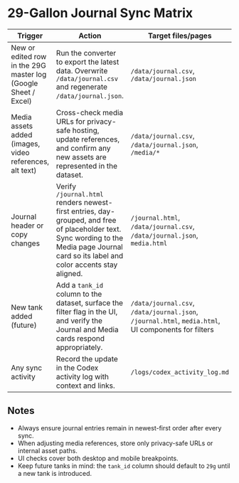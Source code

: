 # 29-Gallon Journal Sync Matrix

| Trigger | Action | Target files/pages |
| --- | --- | --- |
| New or edited row in the 29G master log (Google Sheet / Excel) | Run the converter to export the latest data. Overwrite `/data/journal.csv` and regenerate `/data/journal.json`. | `/data/journal.csv`, `/data/journal.json` |
| Media assets added (images, video references, alt text) | Cross-check media URLs for privacy-safe hosting, update references, and confirm any new assets are represented in the dataset. | `/data/journal.csv`, `/data/journal.json`, `/media/*` |
| Journal header or copy changes | Verify `/journal.html` renders newest-first entries, day-grouped, and free of placeholder text. Sync wording to the Media page Journal card so its label and color accents stay aligned. | `/journal.html`, `/data/journal.csv`, `/data/journal.json`, `media.html` |
| New tank added (future) | Add a `tank_id` column to the dataset, surface the filter flag in the UI, and verify the Journal and Media cards respond appropriately. | `/data/journal.csv`, `/data/journal.json`, `/journal.html`, `media.html`, UI components for filters |
| Any sync activity | Record the update in the Codex activity log with context and links. | `/logs/codex_activity_log.md` |

## Notes
- Always ensure journal entries remain in newest-first order after every sync.
- When adjusting media references, store only privacy-safe URLs or internal asset paths.
- UI checks cover both desktop and mobile breakpoints.
- Keep future tanks in mind: the `tank_id` column should default to `29g` until a new tank is introduced.
